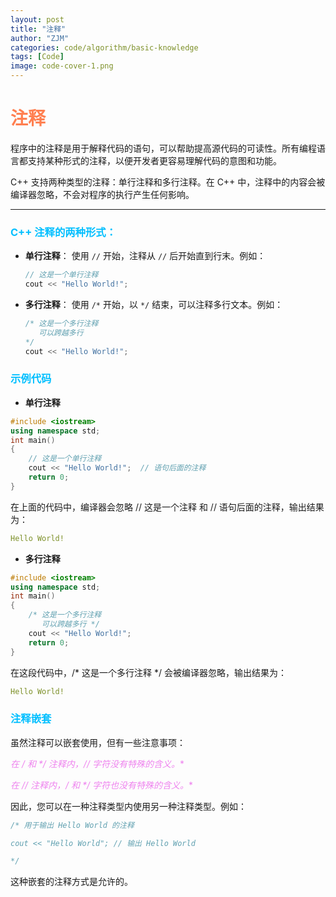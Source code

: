 ```yaml
---
layout: post
title: "注释"
author: "ZJM"
categories: code/algorithm/basic-knowledge
tags: [Code]
image: code-cover-1.png
---
```

# <span style="color: rgb(255,127,80);">**注释**</span>
程序中的注释是用于解释代码的语句，可以帮助提高源代码的可读性。所有编程语言都支持某种形式的注释，以便开发者更容易理解代码的意图和功能。

C++ 支持两种类型的注释：单行注释和多行注释。在 C++ 中，注释中的内容会被编译器忽略，不会对程序的执行产生任何影响。

---

### <span style="color: rgb(0,191,255);">**C++ 注释的两种形式：**</span>

- **单行注释**： 使用 `//` 开始，注释从 `//` 后开始直到行末。例如：

  ```cpp
  // 这是一个单行注释
  cout << "Hello World!";
  ```

- **多行注释**： 使用 `/*` 开始，以 `*/` 结束，可以注释多行文本。例如：

  ```cpp
  /* 这是一个多行注释
     可以跨越多行
  */
  cout << "Hello World!";
  ```
  
### <span style="color: rgb(0,191,255);">**示例代码**</span>
- **单行注释**
```cpp
#include <iostream>
using namespace std;
int main() 
{
    // 这是一个单行注释
    cout << "Hello World!";  // 语句后面的注释
    return 0;
}
```

在上面的代码中，编译器会忽略 // 这是一个注释 和 // 语句后面的注释，输出结果为：
```yaml
Hello World!
```
- **多行注释**
```cpp
#include <iostream>
using namespace std;
int main() 
{
    /* 这是一个多行注释
       可以跨越多行 */
    cout << "Hello World!";
    return 0;
}
```

在这段代码中，/* 这是一个多行注释 */ 会被编译器忽略，输出结果为：
```yaml
Hello World!
```

### <span style="color: rgb(0,191,255);">**注释嵌套**</span>

虽然注释可以嵌套使用，但有一些注意事项：

<span style="color: rgb(238,130,238);">**在 /* 和 */ 注释内，// 字符没有特殊的含义。**</span>

<span style="color: rgb(238,130,238);">**在 // 注释内，/* 和 */ 字符也没有特殊的含义。**</span>

因此，您可以在一种注释类型内使用另一种注释类型。例如：
```cpp
/* 用于输出 Hello World 的注释

cout << "Hello World"; // 输出 Hello World

*/
```
这种嵌套的注释方式是允许的。